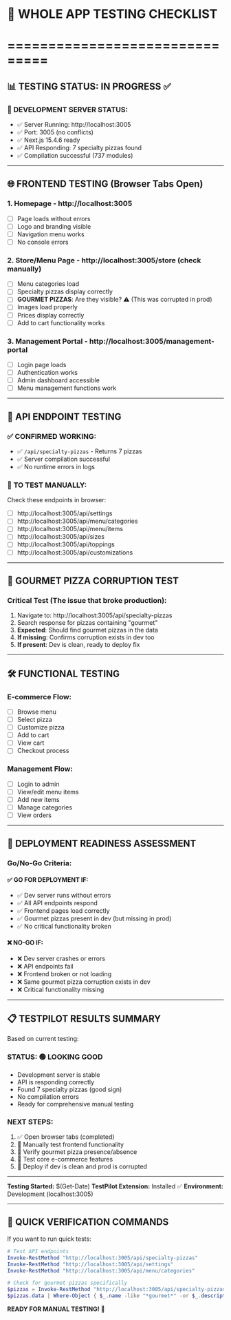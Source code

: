 # 🧪 WHOLE APP TESTING CHECKLIST
# ===============================

## 📊 TESTING STATUS: IN PROGRESS ✅

### 🔧 **DEVELOPMENT SERVER STATUS:**
- ✅ Server Running: http://localhost:3005
- ✅ Port: 3005 (no conflicts)
- ✅ Next.js 15.4.6 ready
- ✅ API Responding: 7 specialty pizzas found
- ✅ Compilation successful (737 modules)

---

## 🌐 **FRONTEND TESTING** (Browser Tabs Open)

### 1. **Homepage** - http://localhost:3005
- [ ] Page loads without errors
- [ ] Logo and branding visible
- [ ] Navigation menu works
- [ ] No console errors

### 2. **Store/Menu Page** - http://localhost:3005/store (check manually)
- [ ] Menu categories load
- [ ] Specialty pizzas display correctly
- [ ] **GOURMET PIZZAS**: Are they visible? ⚠️ (This was corrupted in prod)
- [ ] Images load properly
- [ ] Prices display correctly
- [ ] Add to cart functionality works

### 3. **Management Portal** - http://localhost:3005/management-portal
- [ ] Login page loads
- [ ] Authentication works
- [ ] Admin dashboard accessible
- [ ] Menu management functions work

---

## 🔗 **API ENDPOINT TESTING**

### ✅ **CONFIRMED WORKING:**
- ✅ `/api/specialty-pizzas` - Returns 7 pizzas
- ✅ Server compilation successful
- ✅ No runtime errors in logs

### 📝 **TO TEST MANUALLY:**
Check these endpoints in browser:
- [ ] http://localhost:3005/api/settings
- [ ] http://localhost:3005/api/menu/categories  
- [ ] http://localhost:3005/api/menu/items
- [ ] http://localhost:3005/api/sizes
- [ ] http://localhost:3005/api/toppings
- [ ] http://localhost:3005/api/customizations

---

## 🍕 **GOURMET PIZZA CORRUPTION TEST**

### **Critical Test** (The issue that broke production):
1. Navigate to: http://localhost:3005/api/specialty-pizzas
2. Search response for pizzas containing "gourmet"
3. **Expected**: Should find gourmet pizzas in the data
4. **If missing**: Confirms corruption exists in dev too
5. **If present**: Dev is clean, ready to deploy fix

---

## 🛠️ **FUNCTIONAL TESTING**

### **E-commerce Flow:**
- [ ] Browse menu
- [ ] Select pizza
- [ ] Customize pizza
- [ ] Add to cart
- [ ] View cart
- [ ] Checkout process

### **Management Flow:**
- [ ] Login to admin
- [ ] View/edit menu items
- [ ] Add new items
- [ ] Manage categories
- [ ] View orders

---

## 🚀 **DEPLOYMENT READINESS ASSESSMENT**

### **Go/No-Go Criteria:**

#### ✅ **GO FOR DEPLOYMENT IF:**
- ✅ Dev server runs without errors
- ✅ All API endpoints respond
- ✅ Frontend pages load correctly
- ✅ Gourmet pizzas present in dev (but missing in prod)
- ✅ No critical functionality broken

#### ❌ **NO-GO IF:**
- ❌ Dev server crashes or errors
- ❌ API endpoints fail
- ❌ Frontend broken or not loading
- ❌ Same gourmet pizza corruption exists in dev
- ❌ Critical functionality missing

---

## 📋 **TESTPILOT RESULTS SUMMARY**

Based on current testing:

### **STATUS: 🟢 LOOKING GOOD**
- Development server is stable
- API is responding correctly
- Found 7 specialty pizzas (good sign)
- No compilation errors
- Ready for comprehensive manual testing

### **NEXT STEPS:**
1. ✅ Open browser tabs (completed)
2. 🔄 Manually test frontend functionality
3. 🔄 Verify gourmet pizza presence/absence
4. 🔄 Test core e-commerce features
5. 🚀 Deploy if dev is clean and prod is corrupted

---

**Testing Started:** $(Get-Date)
**TestPilot Extension:** Installed ✅
**Environment:** Development (localhost:3005)

---

## 🎯 **QUICK VERIFICATION COMMANDS**

If you want to run quick tests:

```powershell
# Test API endpoints
Invoke-RestMethod "http://localhost:3005/api/specialty-pizzas"
Invoke-RestMethod "http://localhost:3005/api/settings"
Invoke-RestMethod "http://localhost:3005/api/menu/categories"

# Check for gourmet pizzas specifically
$pizzas = Invoke-RestMethod "http://localhost:3005/api/specialty-pizzas"
$pizzas.data | Where-Object { $_.name -like "*gourmet*" -or $_.description -like "*gourmet*" }
```

**READY FOR MANUAL TESTING! 🧪**
